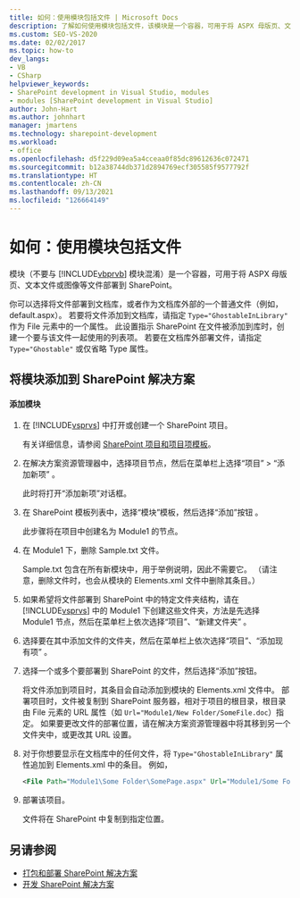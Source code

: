 ```yaml
---
title: 如何：使用模块包括文件 | Microsoft Docs
description: 了解如何使用模块包括文件，该模块是一个容器，可用于将 ASPX 母版页、文本文件或图像等文件部署到 SharePoint。
ms.custom: SEO-VS-2020
ms.date: 02/02/2017
ms.topic: how-to
dev_langs:
- VB
- CSharp
helpviewer_keywords:
- SharePoint development in Visual Studio, modules
- modules [SharePoint development in Visual Studio]
author: John-Hart
ms.author: johnhart
manager: jmartens
ms.technology: sharepoint-development
ms.workload:
- office
ms.openlocfilehash: d5f229d09ea5a4cceaa0f85dc89612636c072471
ms.sourcegitcommit: b12a38744db371d2894769ecf305585f9577792f
ms.translationtype: HT
ms.contentlocale: zh-CN
ms.lasthandoff: 09/13/2021
ms.locfileid: "126664149"
---
```

# <a name="how-to-include-files-by-using-a-module"></a>如何：使用模块包括文件
  模块（不要与 [!INCLUDE[vbprvb](../sharepoint/includes/vbprvb-md.md)] 模块混淆）是一个容器，可用于将 ASPX 母版页、文本文件或图像等文件部署到 SharePoint。

 你可以选择将文件部署到文档库，或者作为文档库外部的一个普通文件（例如，default.aspx）。 若要将文件添加到文档库，请指定 `Type="GhostableInLibrary"` 作为 File 元素中的一个属性。 此设置指示 SharePoint 在文件被添加到库时，创建一个要与该文件一起使用的列表项。 若要在文档库外部署文件，请指定 `Type="Ghostable"` 或仅省略 Type 属性。

## <a name="add-a-module-to-a-sharepoint-solution"></a>将模块添加到 SharePoint 解决方案

#### <a name="to-add-a-module"></a>添加模块

1. 在 [!INCLUDE[vsprvs](../sharepoint/includes/vsprvs-md.md)] 中打开或创建一个 SharePoint 项目。

     有关详细信息，请参阅 [SharePoint 项目和项目项模板](../sharepoint/sharepoint-project-and-project-item-templates.md)。

2. 在解决方案资源管理器中，选择项目节点，然后在菜单栏上选择“项目” > “添加新项”  。

     此时将打开“添加新项”对话框。

3. 在 SharePoint 模板列表中，选择“模块”模板，然后选择“添加”按钮 。

     此步骤将在项目中创建名为 Module1 的节点。

4. 在 Module1 下，删除 Sample.txt 文件。

     Sample.txt 包含在所有新模块中，用于举例说明，因此不需要它。 （请注意，删除文件时，也会从模块的 Elements.xml 文件中删除其条目。）

5. 如果希望将文件部署到 SharePoint 中的特定文件夹结构，请在 [!INCLUDE[vsprvs](../sharepoint/includes/vsprvs-md.md)] 中的 Module1 下创建这些文件夹，方法是先选择 Module1 节点，然后在菜单栏上依次选择“项目”、“新建文件夹” 。

6. 选择要在其中添加文件的文件夹，然后在菜单栏上依次选择“项目”、“添加现有项” 。

7. 选择一个或多个要部署到 SharePoint 的文件，然后选择“添加”按钮。

     将文件添加到项目时，其条目会自动添加到模块的 Elements.xml 文件中。 部署项目时，文件被复制到 SharePoint 服务器，相对于项目的根目录，根目录由 File 元素的 URL 属性（如 `Url="Module1/New Folder/SomeFile.doc`）指定。 如果要更改文件的部署位置，请在解决方案资源管理器中将其移到另一个文件夹中，或更改其 URL  设置。

8. 对于你想要显示在文档库中的任何文件，将 `Type="GhostableInLibrary"` 属性追加到 Elements.xml 中的条目。 例如，

    ```xml
    <File Path="Module1\Some Folder\SomePage.aspx" Url="Module1/Some Folder/SomePage.aspx" Type="GhostableInLibrary" />
    ```

9. 部署该项目。

     文件将在 SharePoint 中复制到指定位置。

## <a name="see-also"></a>另请参阅
- [打包和部署 SharePoint 解决方案](../sharepoint/packaging-and-deploying-sharepoint-solutions.md)
- [开发 SharePoint 解决方案](../sharepoint/developing-sharepoint-solutions.md)
